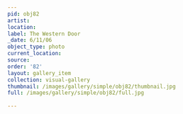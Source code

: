 ```yaml
---
pid: obj82
artist: 
location: 
label: The Western Door
_date: 6/11/06
object_type: photo
current_location: 
source: 
order: '82'
layout: gallery_item
collection: visual-gallery
thumbnail: /images/gallery/simple/obj82/thumbnail.jpg
full: /images/gallery/simple/obj82/full.jpg
 
---
```

